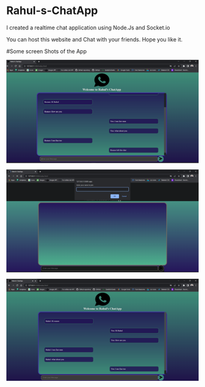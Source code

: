 # Rahul-s-ChatApp
I created a realtime chat application using Node.Js and Socket.io

You can host this website and Chat with your friends. Hope you like it.

#Some screen Shots of the App

![alt](screenshots/1.png)

![alt](screenshots/2.png)

![alt](screenshots/3.png)


